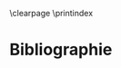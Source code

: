 
[^f_inclusion]: Dans ces notes, l'écriture tente d'être inclusive. Un peu pour
céder à la mode, un peu parce que ça « m'amuse » et un peu pour essayer
d'inclure plus. J'essaierai de ne pas en abuser. Je troque généralement l'accord
dit « du masculin l'emporte » contre l'accord de proximité et j'ajoute quelques nouveaux mots en évitant le point médian `·` qui fait peur ;-) 

[^f_renouvo]: Ces notes sont écrites en orthographe réformée.

[^f_editeur]: Un _éditeur de texte_ est un programme qui permet d'écrire du
texte (sans mise en forme) et de le sauver. Un _éditeur de code_ est un
programme qui permet d'écrire du texte et qui offre des services à
l'utilisateurice ; coloration syntaxique, indentation, raccourcis clavier… Nous
ne parlons bien sûr pas de _traitement de texte_. `notepad` est un éditeur de
texte, `vim`, `notepad++` sont des éditeurs de code, `LibreOffice Writer` est un
traitement de texte. Ceci étant dit, mon conseil est d'être à l'aise avec `vim`
et d'oublier `nano`.

\clearpage
\printindex

# Bibliographie
